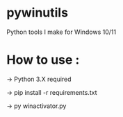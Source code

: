 # pywinutils
Python tools I make for Windows 10/11

# How to use :
-> Python 3.X required

-> pip install -r requirements.txt

-> py winactivator.py
